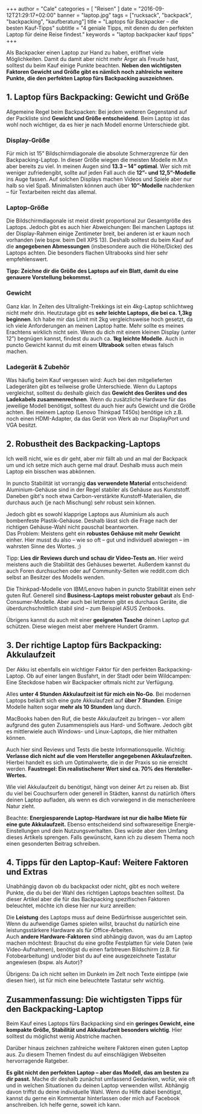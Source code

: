+++
author = "Cale"
categories = [
    "Reisen"
]
date = "2016-09-12T21:29:17+02:00"
banner = "laptop.jpg"
tags = ["rucksack", "backpack", "backpacking", "kaufberatung"]
title = "Laptops für Backpacker – die besten Kauf-Tipps"
subtitle = "4 geniale Tipps, mit denen du den perfekten Laptop für deine Reise findest."
keywords = "laptop backpacker kauf tipps"
+++

Als Backpacker einen Laptop zur Hand zu haben, eröffnet viele Möglichkeiten. Damit du damit aber nicht mehr Ärger als Freude hast, solltest du beim Kauf einige Punkte beachten. **Neben den wichtigsten Faktoren Gewicht und Größe gibt es nämlich noch zahlreiche weitere Punkte, die den perfekten Laptop fürs Backpacking auszeichnen.**<!--more--> 

## 1. Laptop fürs Backpacking: Gewicht und Größe
Allgemeine Regel beim Backpacken: Bei jedem weiteren Gegenstand auf der Packliste sind **Gewicht und Größe entscheidend**. Beim Laptop ist das wohl noch wichtiger, da es hier je nach Modell enorme Unterschiede gibt.
### Display-Größe ###
Für mich ist 15” Bildschirmdiagonale die absolute Schmerzgrenze für den Backpacking-Laptop. In dieser Größe wiegen die meisten Modelle m.M.n aber bereits zu viel. In meinen Augen sind **13.3 – 14” optimal**. Wer sich mit weniger zufriedengibt, sollte auf jeden Fall auch die **12”- und 12,5”-Modelle** ins Auge fassen. Auf solchen Displays machen Videos und Spiele aber nur halb so viel Spaß. Minimalisten können auch über **10”-Modelle** nachdenken – für Textarbeiten reicht das allemal.
### Laptop-Größe ###
Die Bildschirmdiagonale ist meist direkt proportional zur Gesamtgröße des Laptops. Jedoch gibt es auch hier Abweichungen: Bei manchen Laptops ist der Display-Rahmen einige Zentimeter breit, bei anderen ist er kaum noch vorhanden (wie bspw. beim Dell XPS 13). Deshalb solltest du beim Kauf auf die **angegebenen Abmessungen** (insbesondere auch die Höhe/Dicke) des Laptops achten. Die besonders flachen Ultrabooks sind hier sehr empfehlenswert.  

**Tipp: Zeichne dir die Größe des Laptops auf ein Blatt, damit du eine genauere Vorstellung bekommst.**
### Gewicht ###
Ganz klar. In Zeiten des Ultralight-Trekkings ist ein 4kg-Laptop schlichtweg nicht mehr drin. Heutzutage gibt es **sehr leichte Laptops, die bei ca. 1,3kg beginnen**. Ich habe mir das Limit mit 2kg vergleichsweise hoch gesetzt, da ich viele Anforderungen an meinen Laptop hatte. Mehr sollte es meines Erachtens wirklich nicht sein. Wenn du dich mit einem kleinen Display (unter 12”) begnügen kannst, findest du auch ca. **1kg leichte Modelle**. Auch in puncto Gewicht kannst du mit einem **Ultrabook** selten etwas falsch machen.
### Ladegerät & Zubehör ###
Was häufig beim Kauf vergessen wird: Auch bei den mitgelieferten Ladegeräten gibt es teilweise große Unterschiede. Wenn du Laptops vergleichst, solltest du deshalb gleich das **Gewicht des Gerätes und des Ladekabels zusammenrechnen**. Wenn du zusätzliche Hardware für das jeweilige Modell benötigst, solltest du auch hier aufs Gewicht und die Größe achten. Bei meinem Laptop (Lenovo Thinkpad T450s) benötige ich z.B. noch einen HDMI-Adapter, da das Gerät von Werk ab nur DisplayPort und VGA besitzt.

## 2. Robustheit des Backpacking-Laptops ##
Ich weiß nicht, wie es dir geht, aber mir fällt ab und an mal der Backpack um und ich setze mich auch gerne mal drauf. Deshalb muss auch mein Laptop ein bisschen was abkönnen.  

In puncto Stabilität ist vorrangig **das verwendete Material** entscheidend: Aluminium-Gehäuse sind in der Regel stabiler als Gehäuse aus Kunststoff. Daneben gibt's noch etwa Carbon-verstärkte Kunstoff-Materialien, die durchaus auch (je nach Mischung) sehr robust sein können.  

Jedoch gibt es sowohl klapprige Laptops aus Aluminium als auch bombenfeste Plastik-Gehäuse. Deshalb lässt sich die Frage nach der richtigen Gehäuse-Wahl nicht pauschal beantworten.  
Das Problem: Meistens geht ein **robustes Gehäuse mit mehr Gewicht** einher. Hier musst du also – wie so oft – gut und individuell abwiegen – im wahrsten Sinne des Wortes. ;)  

Tipp: **Lies dir Reviews durch und schau dir Video-Tests an.** Hier weird meistens auch die Stabilität des Gehäuses bewertet. Außerdem kannst du auch Foren durchsuchen oder auf Community-Seiten wie reddit.com dich selbst an Besitzer des Modells wenden.  

Die Thinkpad-Modelle von IBM/Lenovo haben in puncto Stabilität einen sehr guten Ruf. Generell sind **Business-Laptops meist robuster gebaut** als End-Consumer-Modelle. Aber auch bei letzteren gibt es durchaus Geräte, die überdurchschnittlich stabil sind – zum Beispiel ASUS Zenbooks.

Übrigens kannst du auch mit einer **geeigneten Tasche** deinen Laptop gut schützen. Diese wiegen meist aber mehrere Hundert Gramm.

## 3. Der richtige Laptop fürs Backpacking: Akkulaufzeit ##
Der Akku ist ebenfalls ein wichtiger Faktor für den perfekten Backpacking-Laptop. Ob auf einer langen Busfahrt, in der Stadt oder beim Wildcampen: Eine Steckdose haben wir Backpacker oftmals nicht zur Verfügung. 

Alles **unter 4 Stunden Akkulaufzeit ist für mich ein No-Go**. Bei modernen Laptops beläuft sich eine gute Akkulaufzeit auf **über 7 Stunden**. Einige Modelle halten sogar **mehr als 10 Stunden** lang durch.  

MacBooks haben den Ruf, die beste Akkulaufzeit zu bringen – vor allem aufgrund des guten Zusammenspiels aus Hard- und Software. Jedoch gibt es mittlerwiele auch Windows- und Linux-Laptops, die hier mithalten können.  

Auch hier sind Reviews und Tests die beste Informationsquelle. Wichtig: **Verlasse dich nicht auf die vom Hersteller angegebenen Akkulaufzeiten.** Hierbei handelt es sich um Optimalwerte, die in der Praxis so nie erreicht werden. **Faustregel: Ein realistischerer Wert sind ca. 70% des Hersteller-Wertes.**  

Wie viel Akkulaufzeit du benötigst, hängt von deiner Art zu reisen ab. Bist du viel bei Couchsurfern oder generell in Städten, kannst du natürlich öfters deinen Laptop aufladen, als wenn es dich vorwiegend in die menschenleere Natur zieht.  

Beachte: **Energiesparende Laptop-Hardware ist nur die halbe Miete für eine gute Akkulaufzeit.** Ebenso entscheidend sind softwareseitige Energie-Einstellungen und dein Nutzungsverhalten. Dies würde aber den Umfang dieses Artikels sprengen. Falls gewünscht, kann ich zu diesem Thema noch einen gesonderten Beitrag schreiben.  

## 4. Tipps für den Laptop-Kauf: Weitere Faktoren und Extras ##
Unabhängig davon ob du backpackst oder nicht, gibt es noch weitere Punkte, die du bei der Wahl des richtigen Laptops beachten solltest. Da dieser Artikel aber die für das Backpacking spezifischen Faktoren beleuchtet, möchte ich diese hier nur kurz anreißen:  

Die **Leistung** des Laptops muss auf deine Bedürfnisse ausgerichtet sein. Wenn du aufwendige Games spielen willst, brauchst du natürlich eine leistungsstärkere Hardware als für Office-Arbeiten.  
Auch **andere Hardware-Faktoren** sind abhängig davon, was du am Laptop machen möchtest: Brauchst du eine großte Festplatten für viele Daten (wie Video-Aufnahmen), benötigst du einen farbtreuen Bildschirm (z.B. für Fotobearbeitung) und/oder bist du auf eine ausgezeichnete Tastatur angewiesen (bspw. als Autor)?  

Übrigens: Da ich nicht selten im Dunkeln im Zelt noch Texte eintippe (wie diesen hier), ist für mich eine beleuchtete Tastatur sehr wichtig.  

## Zusammenfassung: Die wichtigsten Tipps für den Backpacking-Laptop ##
Beim Kauf eines Laptops fürs Backpacking sind ein **geringes Gewicht, eine kompakte Größe, Stabilität und Akkulaufzeit besonders wichtig**. Hier solltest du möglichst wenig Abstriche machen.

Darüber hinaus zeichnen zahlreiche weitere Faktoren einen guten Laptop aus. Zu diesem Themen findest du auf einschlägigen Webseiten hervorragende Ratgeber.  

**Es gibt nicht den perfekten Laptop – aber das Modell, das am besten zu dir passt.** Mache dir deshalb zunächst umfassend Gedanken, wofür, wie oft und in welchen Situationen du deinen Laptop verwenden willst. Abhängig davon triffst du deine individuelle Wahl. Wenn du Hilfe dabei benötigst, kannst du gerne ein Kommentar hinterlassen oder mich auf Facebook anschreiben. Ich helfe gerne, soweit ich kann.
